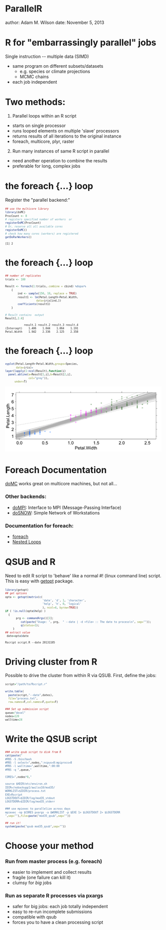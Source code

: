 ParallelR
========================================================
author: Adam M. Wilson
date: November 5, 2013





R for "embarrassingly parallel" jobs
========================================================
Single instruction -- multiple data (SIMD)
- same program on different subsets/datasets
  - e.g. species or climate projections
  - MCMC chains
- each job independent


Two methods:
==========================
1. Parallel loops within an R script
  - starts on single processor
  - runs looped elements on multiple 'slave' processors
  - returns results of all iterations to the original instance
  - foreach, multicore, plyr, raster
2. Run many instances of same R script in parallel
  - need another operation to combine the results
  - preferable for long, complex jobs

the foreach {…} loop
========================================================
Register the "parallel backend:"
<small style="font-size:.7em"> 

```r
## use the multicore library
library(doMC)
ProcCount <- 8
# registers specified number of workers  or
registerDoMC(ProcCount)
# Or, reserve all all available cores 
registerDoMC()		
# check how many cores (workers) are registered
getDoParWorkers() 	
```

```
[1] 2
```

</small>

the foreach {…} loop
========================================================
<small style="font-size:.7em"> 

```r
## number of replicates
trials <- 100

Result <- foreach(1:trials,.combine = cbind) %dopar% 
    {
    	ind <- sample(150, 10, replace = TRUE)
    	result1 <- lm(Petal.Length~Petal.Width,
                    data=iris[ind,])
    	coefficients(result1)
    }

# Result contains  output
Result[,1:4]
```

```
            result.1 result.2 result.3 result.4
(Intercept)    1.406    1.044    1.064    1.191
Petal.Width    1.942    2.336    2.125    2.358
```

</small>

the foreach {…} loop
========================================================
<small style="font-size:.7em"> 

```r
xyplot(Petal.Length~Petal.Width,groups=Species,
       data=iris)+
layer(lapply(1:ncol(Result),function(i) 
  panel.abline(a=Result[1,i],b=Result[2,i],
               col="grey")),
      under=T)
```

![plot of chunk unnamed-chunk-4](ParallelR-figure/unnamed-chunk-4.png) 

</small>

Foreach Documentation
========================================================
 [doMC](http://cran.r-project.org/web/packages/doMC/index.html) works great on multicore machines, but not all...
### Other backends:
- [doMPI](http://cran.r-project.org/web/packages/doMPI/vignettes/doMPI.pdf): Interface to MPI (Message-Passing Interface)
- [doSNOW](http://cran.r-project.org/web/packages/doSNOW/doSNOW.pdf): Simple Network of Workstations

### Documentation for foreach:
- [foreach](http://cran.r-project.org/web/packages/foreach/vignettes/foreach.pdf)
- [Nested Loops](http://cran.r-project.org/web/packages/foreach/vignettes/nested.pdf)


QSUB and R
=====================
Need to edit R script to 'behave' like a normal #! (linux command line) script.  This is easy with [getopt](http://cran.r-project.org/web/packages/getopt/index.html) package. 
<small style="font-size:.7em"> 

```r
library(getopt)
## get options
opta <- getopt(matrix(c(
                        'date', 'd', 1, 'character',
                        'help', 'h', 0, 'logical'
                        ), ncol=4, byrow=TRUE))
if ( !is.null(opta$help) )
  {
       prg <- commandArgs()[1];
          cat(paste("Usage: ", prg,  " --date | -d <file> :: The date to process\n", sep=""));
          q(status=1);
     }
## extract value
 date=opta$date 
```

```{R,eval=F}
Rscript script.R --date 20131105 
```
</small>

Driving cluster from R
======================
Possible to drive the cluster from within R via QSUB.  First, define the jobs:
<small style="font-size:.7em"> 

```r
script="/path/to/Rscript.r"

write.table(
  paste(script,"--date",dates),                     
  file="process.txt",
  row.names=F,col.names=F,quote=F)

### Set up submission script
queue="devel"
nodes=120
walltime=24
```

</small>

Write the QSUB script
======================
<small style="font-size:.7em"> 

```r
### write qsub script to disk from R
cat(paste("
#PBS -S /bin/bash
#PBS -l select=",nodes,":ncpus=8:mpiprocs=8
#PBS -l walltime=",walltime,":00:00
#PBS -q ",queue,"

CORES=",nodes*8,"

source $HDIR/etc/environ.sh
IDIR=/nobackupp1/awilso10/mod35/
WORKLIST=$IDIR/process.txt
EXE=Rscript
LOGSTDOUT=$IDIR/log/mod35_stdout
LOGSTDERR=$IDIR/log/mod35_stderr
          
### use mpiexec to parallelize across days
mpiexec -np $CORES pxargs -a $WORKLIST -p $EXE 1> $LOGSTDOUT 2> $LOGSTDERR
",sep=""),file=paste("mod35_qsub",sep=""))

## run it!
system(paste("qsub mod35_qsub",sep=""))
```

</small>

Choose your method
==================================
### Run from master process (e.g. foreach)
- easier to implement and collect results
- fragile (one failure can kill it)
- clumsy for *big* jobs

### Run as separate R processes via pxargs
- safer for big jobs: each job totally independent
- easy to re-run incomplete submissions
- compatible with qsub
- forces you to have a clean processing script

